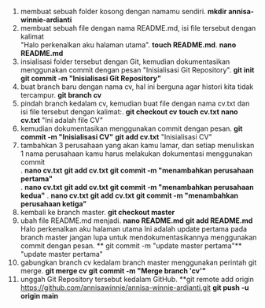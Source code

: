 1. membuat sebuah folder kosong dengan namamu sendiri. **mkdir annisa-winnie-ardianti**
2. membuat sebuah file dengan nama README.md, isi file tersebut dengan kalimat  
"Halo perkenalkan aku halaman utama". **touch README.md**. **nano README.md**
3. insialisasi folder tersebut dengan Git, kemudian dokumentasikan menggunakan commit dengan pesan "Inisialisasi Git Repository". **git init** **git commit -m "Inisialisasi Git Repository"**
4. buat branch baru dengan nama cv, hal ini berguna agar histori kita tidak tercampur. **git branch cv**
5. pindah branch kedalam cv, kemudian buat file dengan nama cv.txt dan isi file tersebut dengan kalimat:. **git checkout cv** **touch cv.txt** **nano cv.txt** 
"Ini adalah file CV"
6. kemudian dokumentasikan menggunakan commit dengan pesan. **git commit -m "Inisialisasi CV"** **git add cv.txt**
"Inisialisasi CV"
7. tambahkan 3 perusahaan yang akan kamu lamar, dan setiap menuliskan 1 nama perusahaan kamu harus melakukan dokumentasi menggunakan commit  
. **nano cv.txt** **git add cv.txt** **git commit -m "menambahkan perusahaan pertama"**  
. **nano cv.txt** **git add cv.txt** **git commit -m "menambahkan perusahaan kedua"**
. **nano cv.txt** **git add cv.txt** **git commit -m "menambahkan perusahaan ketiga"**
8. kembali ke branch master. **git checkout master**
9. ubah file README.md menjadi. **nano README.md** **git add README.md**
Halo perkenalkan aku halaman utama
Ini adalah update pertama pada branch master
jangan lupa untuk mendokumentasikannya menggunakan commit dengan pesan. ** git commit -m "update master pertama"**
"update master pertama"
10. gabungkan branch cv kedalam branch master menggunakan perintah git merge. **git merge cv** **git commit -m "Merge branch 'cv'"**
11. unggah Git Repository tersebut kedalam GitHub. **git remote add origin https://github.com/annisawinnie/annisa-winnie-ardianti.git **git push -u origin main**


 
 
 
